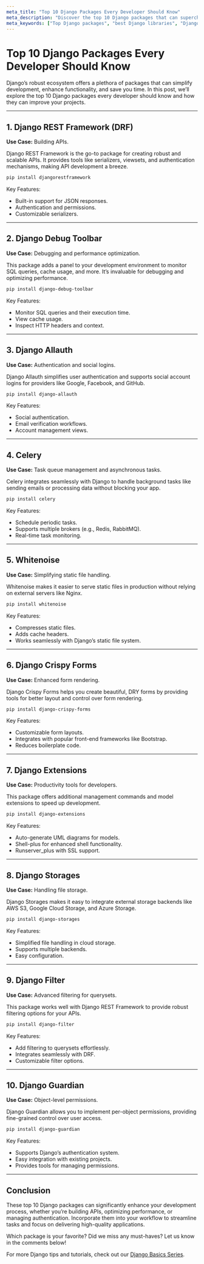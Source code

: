 ```yaml
---
meta_title: "Top 10 Django Packages Every Developer Should Know"
meta_description: "Discover the top 10 Django packages that can supercharge your development workflow. Learn how these tools can enhance functionality, security, and efficiency in your projects."
meta_keywords: ["Top Django packages", "best Django libraries", "Django tools", "Django development", "Django must-have packages"]
---
```


# Top 10 Django Packages Every Developer Should Know

Django’s robust ecosystem offers a plethora of packages that can simplify development, enhance functionality, and save you time. In this post, we’ll explore the top 10 Django packages every developer should know and how they can improve your projects.

---

## 1. **Django REST Framework (DRF)**

**Use Case:** Building APIs.

Django REST Framework is the go-to package for creating robust and scalable APIs. It provides tools like serializers, viewsets, and authentication mechanisms, making API development a breeze.

```bash
pip install djangorestframework
```

Key Features:
- Built-in support for JSON responses.
- Authentication and permissions.
- Customizable serializers.

---

## 2. **Django Debug Toolbar**

**Use Case:** Debugging and performance optimization.

This package adds a panel to your development environment to monitor SQL queries, cache usage, and more. It’s invaluable for debugging and optimizing performance.

```bash
pip install django-debug-toolbar
```

Key Features:
- Monitor SQL queries and their execution time.
- View cache usage.
- Inspect HTTP headers and context.

---

## 3. **Django Allauth**

**Use Case:** Authentication and social logins.

Django Allauth simplifies user authentication and supports social account logins for providers like Google, Facebook, and GitHub.

```bash
pip install django-allauth
```

Key Features:
- Social authentication.
- Email verification workflows.
- Account management views.

---

## 4. **Celery**

**Use Case:** Task queue management and asynchronous tasks.

Celery integrates seamlessly with Django to handle background tasks like sending emails or processing data without blocking your app.

```bash
pip install celery
```

Key Features:
- Schedule periodic tasks.
- Supports multiple brokers (e.g., Redis, RabbitMQ).
- Real-time task monitoring.

---

## 5. **Whitenoise**

**Use Case:** Simplifying static file handling.

Whitenoise makes it easier to serve static files in production without relying on external servers like Nginx.

```bash
pip install whitenoise
```

Key Features:
- Compresses static files.
- Adds cache headers.
- Works seamlessly with Django’s static file system.

---

## 6. **Django Crispy Forms**

**Use Case:** Enhanced form rendering.

Django Crispy Forms helps you create beautiful, DRY forms by providing tools for better layout and control over form rendering.

```bash
pip install django-crispy-forms
```

Key Features:
- Customizable form layouts.
- Integrates with popular front-end frameworks like Bootstrap.
- Reduces boilerplate code.

---

## 7. **Django Extensions**

**Use Case:** Productivity tools for developers.

This package offers additional management commands and model extensions to speed up development.

```bash
pip install django-extensions
```

Key Features:
- Auto-generate UML diagrams for models.
- Shell-plus for enhanced shell functionality.
- Runserver_plus with SSL support.

---

## 8. **Django Storages**

**Use Case:** Handling file storage.

Django Storages makes it easy to integrate external storage backends like AWS S3, Google Cloud Storage, and Azure Storage.

```bash
pip install django-storages
```

Key Features:
- Simplified file handling in cloud storage.
- Supports multiple backends.
- Easy configuration.

---

## 9. **Django Filter**

**Use Case:** Advanced filtering for querysets.

This package works well with Django REST Framework to provide robust filtering options for your APIs.

```bash
pip install django-filter
```

Key Features:
- Add filtering to querysets effortlessly.
- Integrates seamlessly with DRF.
- Customizable filter options.

---

## 10. **Django Guardian**

**Use Case:** Object-level permissions.

Django Guardian allows you to implement per-object permissions, providing fine-grained control over user access.

```bash
pip install django-guardian
```

Key Features:
- Supports Django’s authentication system.
- Easy integration with existing projects.
- Provides tools for managing permissions.

---

## Conclusion

These top 10 Django packages can significantly enhance your development process, whether you’re building APIs, optimizing performance, or managing authentication. Incorporate them into your workflow to streamline tasks and focus on delivering high-quality applications.

Which package is your favorite? Did we miss any must-haves? Let us know in the comments below!

For more Django tips and tutorials, check out our [Django Basics Series](#).

